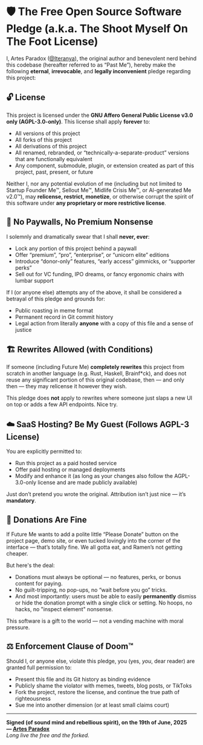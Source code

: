 # 🛡️ The Free Open Source Software Pledge (a.k.a. The Shoot Myself On The Foot License)

I, Artes Paradox ([@Iteranya](https://github.com/Iteranya/)), the original author and benevolent nerd behind this codebase (hereafter referred to as “Past Me”), hereby make the following **eternal**, **irrevocable**, and **legally inconvenient** pledge regarding this project:

## 🔓 License

This project is licensed under the **GNU Affero General Public License v3.0 only (AGPL-3.0-only)**. This license shall apply **forever** to:

- All versions of this project
- All forks of this project
- All derivations of this project
- All renamed, rebranded, or “technically-a-separate-product” versions that are functionally equivalent
- Any component, submodule, plugin, or extension created as part of this project, past, present, or future

Neither I, nor any potential evolution of me (including but not limited to Startup Founder Me™, Sellout Me™, Midlife Crisis Me™, or AI-generated Me v2.0™), may **relicense, restrict, monetize**, or otherwise corrupt the spirit of this software under **any proprietary or more restrictive license**.

## 🚫 No Paywalls, No Premium Nonsense

I solemnly and dramatically swear that I shall **never, ever**:
- Lock any portion of this project behind a paywall
- Offer “premium”, “pro”, “enterprise”, or “unicorn elite” editions
- Introduce “donor-only” features, “early access” gimmicks, or “supporter perks”
- Sell out for VC funding, IPO dreams, or fancy ergonomic chairs with lumbar support

If I (or anyone else) attempts any of the above, it shall be considered a betrayal of this pledge and grounds for:
- Public roasting in meme format
- Permanent record in Git commit history
- Legal action from literally **anyone** with a copy of this file and a sense of justice

## 🏗️ Rewrites Allowed (with Conditions)

If someone (including Future Me) **completely rewrites** this project from scratch in another language (e.g. Rust, Haskell, Brainf*ck), and does not reuse any significant portion of this original codebase, then — and only then — they may relicense it however they wish.

This pledge does **not** apply to rewrites where someone just slaps a new UI on top or adds a few API endpoints. Nice try.

## ☁️ SaaS Hosting? Be My Guest (Follows AGPL-3 License)

You are explicitly permitted to:
- Run this project as a paid hosted service
- Offer paid hosting or managed deployments
- Modify and enhance it (as long as your changes also follow the AGPL-3.0-only license and are made publicly available)

Just don’t pretend you wrote the original. Attribution isn’t just nice — it’s **mandatory**.

## 💸 Donations Are Fine 

If Future Me wants to add a polite little “Please Donate” button on the project page, demo site, or even tucked lovingly into the corner of the interface — that’s totally fine. We all gotta eat, and Ramen’s not getting cheaper.

But here's the deal:
- Donations must always be optional — no features, perks, or bonus content for paying.
- No guilt-tripping, no pop-ups, no “wait before you go” tricks.
- And most importantly: users must be able to easily **permanently** dismiss or hide the donation prompt with a single click or setting. No hoops, no hacks, no "inspect element" nonsense.

This software is a gift to the world — not a vending machine with moral pressure.
## ⚖️ Enforcement Clause of Doom™

Should I, or anyone else, violate this pledge, you (yes, *you*, dear reader) are granted full permission to:
- Present this file and its Git history as binding evidence
- Publicly shame the violator with memes, tweets, blog posts, or TikToks
- Fork the project, restore the license, and continue the true path of righteousness
- Sue me into another dimension (or at least small claims court)

---

**Signed (of sound mind and rebellious spirit), on the 19th of June, 2025**  
**— [Artes Paradox](https://github.com/Iteranya/)**  
*Long live the free and the forked.*

